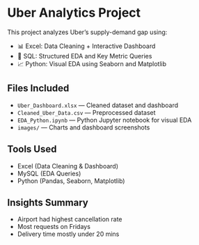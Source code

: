 # Uber Analytics Project

This project analyzes Uber’s supply-demand gap using:

- 📊 Excel: Data Cleaning + Interactive Dashboard
- 🔎 SQL: Structured EDA and Key Metric Queries
- 📈 Python: Visual EDA using Seaborn and Matplotlib

## Files Included
- `Uber_Dashboard.xlsx` — Cleaned dataset and dashboard
- `Cleaned_Uber_Data.csv` — Preprocessed dataset
- `EDA_Python.ipynb` — Python Jupyter notebook for visual EDA
- `images/` — Charts and dashboard screenshots

## Tools Used
- Excel (Data Cleaning & Dashboard)
- MySQL (EDA Queries)
- Python (Pandas, Seaborn, Matplotlib)

## Insights Summary
- Airport had highest cancellation rate
- Most requests on Fridays
- Delivery time mostly under 20 mins
